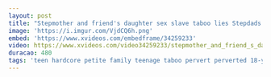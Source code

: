 ```yaml
---
layout: post
title: "Stepmother and friend's daughter sex slave taboo lies Stepdads Side"
image: 'https://i.imgur.com/VjdCQ6h.png'
embed: 'https://www.xvideos.com/embedframe/34259233'
video: https://www.xvideos.com/video34259233/stepmother_and_friend_s_daughter_sex_slave_taboo_lies_stepdads_side
duracao: 480
tags: 'teen hardcore petite family teenage taboo pervert perverted 18-year-old'
---
```

